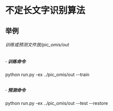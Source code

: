 # 不定长文字识别算法

## 举例 
###### 训练或预测文件放/pic_omis/out
##
##### · 训练命令
python run.py -ex ../pic_omis/out --train
##
##### · 预测命令
python run.py -ex ../pic_omis/out --test --restore
